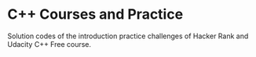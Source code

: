 ﻿# C++ Courses and Practice

Solution codes of the introduction practice challenges of Hacker Rank and Udacity C++ Free course.

